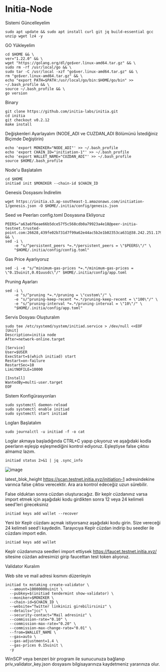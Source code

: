 # Initia-Node

Sistemi Güncelleyelim
```
sudo apt update && sudo apt install curl git jq build-essential gcc unzip wget lz4 -y
```

GO Yükleyelim

```
cd $HOME && \
ver="1.22.0" && \
wget "https://golang.org/dl/go$ver.linux-amd64.tar.gz" && \
sudo rm -rf /usr/local/go && \
sudo tar -C /usr/local -xzf "go$ver.linux-amd64.tar.gz" && \
rm "go$ver.linux-amd64.tar.gz" && \
echo "export PATH=$PATH:/usr/local/go/bin:$HOME/go/bin" >> ~/.bash_profile && \
source ~/.bash_profile && \
go version
```

Binary

```
git clone https://github.com/initia-labs/initia.git
cd initia
git checkout v0.2.12
make install
```

Değişkenleri Ayarlayalım (NODE_ADI ve CUZDAN_ADI Bölümünü İstediğiniz Biçimde Değiştirin)

```
echo 'export MONIKER="NODE_ADI"' >> ~/.bash_profile
echo 'export CHAIN_ID="initiation-1"' >> ~/.bash_profile
echo 'export WALLET_NAME="CUZDAN_ADI"' >> ~/.bash_profile
source $HOME/.bash_profile
```

Node'u Başlatalım

```
cd $HOME
initiad init $MONIKER --chain-id $CHAIN_ID
```

Genesis Dosyasını İndirelim

```
wget https://initia.s3.ap-southeast-1.amazonaws.com/initiation-1/genesis.json -O $HOME/.initia/config/genesis.json
```

Seed ve Peerları config.toml Dosyasına Ekliyoruz

```
PEERS="a63a6f6eae66b5dce57f5c568cdb0a79923a4e18@peer-initia-testnet.trusted-point.com:26628,439fe02b731d7f99a62e44ac5b2e1b02353ca631@38.242.251.179:39656,4db605b6f399a173cfc30e843a7d6a10cd3222a3@158.220.86.6:17956,fd14410d3d6ba362a20d47c02e077da86017cadf@65.21.244.157:17956,a8638b4701f2d11e9269dfd4c2ed0509bd7b12d9@194.163.191.117:39656,0ce5a28686d961d0f1315069c03adb74c6fccc80@37.60.244.91:24556,de31968f3b35942b5a1123998ff0c4ebd3c3aae5@88.99.193.146:26656,f396faca04598721481e714dcb0e3c8ed05a406c@49.12.209.114:15656,fd06e3e5f03b31757ee2ce78d0bf85bb1c71a2d9@65.109.166.136:26656,0d5b90a3b620a7e602f099eb4da99fc03995874e@165.22.245.86:17956,028999a1696b45863ff84df12ebf2aebc5d40c2d@37.27.48.77:26656,7033bed7fa79360e24d5d0cf2f5fee8a683766a9@154.26.129.223:17956,1376a7400ee5400e226ebab384ad89de408163dc@62.171.179.87:13656,23251217584bc066c8027cc735ca1b2893896178@185.197.251.195:17956,277ae7258c9ac789262ef125cfdbf1c02958510a@37.27.71.199:22656,32fece76b6d278672fb73059764f5d6f77086f3a@148.251.3.125:19656,c612c1c6ad4a59fb62a31428782921591e8bb684@42.117.19.109:10656,fa69efe26762f987a1e1eaf4ea053b35380838dc@80.65.211.232:17956,0d6437ca9242b5878f6c784b88e918ba12f12c08@89.58.63.240:53456,f24e92c2b15ea8f212ec63ebae5451d8fcc7da8b@81.0.248.152:39656,ba053d26fe5c30842ddcc2c34c9893d78204ced0@157.90.154.36:17956,32f59b799e6e840fb47b363ba59e45c3519b3a5f@136.243.104.103:24556,5c2a752c9b1952dbed075c56c600c3a79b58c395@195.3.221.9:26686,862d16bec51e4e2751b00605416df94b7440b7f3@49.13.147.156:39656,1813a8de79d48674f184553800122f7bf794cd57@213.199.52.16:26656,a633694e4f10060023b3c8319ae130fa927f706b@207.180.251.85:17956,22c876f711032026c54d2ccfe81cb2cfe1ec9ac1@37.60.243.170:26656,15a9693fbcdd9d8aea48030be3b520b1d69e8d66@193.34.213.228:14656,98f0f8e9209aa0a8abad39b94b0d2663a3be24ec@95.216.70.202:26656,c2a36ef8b4aaef3acc7d7cbfd77d10cf4cedaa3d@77.237.235.205:53456,8999ddce339185140913a64c623d0cb2a0e104f5@185.202.223.117:17956,04538a79c786a781345533aecff034379023e661@65.108.126.173:53456,670d532665a0f93ccbba6d132109c207301d6353@194.163.170.113:17956,4d98be9bf94c8ec06f7bbd96a9b4de507d2035b8@37.60.252.43:39656,7d097908682ef4f4e168f2136da2612ec43da27c@85.215.181.21:26656,7f194243f4d9ffbe15412fc5a11eec5c914c9300@167.86.114.207:17956,a3f2bd6fcf79eec06a5f384b3edaf1fe6e4ac9ce@82.208.22.54:17956,6dbb770a4b19f685c1cfe3a16738022eb9ca12e2@101.44.82.135:53456,ef4a25ea7000773cb6094dd5d905686ab7426541@158.220.122.90:14656,2bc4ca9a821b56e5786378a4167c57ef6e0d174f@167.235.200.43:17956,e3ee807b6f4e5a5f76e3e3b73da23a07488f01fb@5.75.170.27:17956,9228bbd89be619dd943e44633585c1657051a7d0@173.212.193.103:17956,cbba1ec1e228e01b31d22864c36fb7039088a5aa@194.163.152.41:53456,ae241bcfd5fffef3173c5bd4c72b0b384db5db88@49.13.213.52:26656" && \
sed -i \
    -e "s/^persistent_peers *=.*/persistent_peers = \"$PEERS\"/" \
    "$HOME/.initia/config/config.toml"
```

Gas Price Ayarlıyoruz

```
sed -i -e "s/^minimum-gas-prices *=.*/minimum-gas-prices = \"0.15uinit,0.01uusdc\"/" $HOME/.initia/config/app.toml
```

Pruning Ayarları

```
sed -i \
    -e "s/^pruning *=.*/pruning = \"custom\"/" \
    -e "s/^pruning-keep-recent *=.*/pruning-keep-recent = \"100\"/" \
    -e "s/^pruning-interval *=.*/pruning-interval = \"10\"/" \
    "$HOME/.initia/config/app.toml"
```

Servis Dosyası Oluşturalım

```
sudo tee /etc/systemd/system/initiad.service > /dev/null <<EOF
[Unit]
Description=initia node
After=network-online.target

[Service]
User=$USER
ExecStart=$(which initiad) start
Restart=on-failure
RestartSec=10
LimitNOFILE=10000

[Install]
WantedBy=multi-user.target
EOF
```

Sistem Konfigürasyonları

```
sudo systemctl daemon-reload
sudo systemctl enable initiad 
sudo systemctl start initiad
```

Logları Başlatalım

```
sudo journalctl -u initiad -f -o cat
```

Loglar akmaya başladığında CTRL+C yapıp çıkıyoruz ve aşağıdaki kodla peerların eşleşip eşleşmediğini kontrol ediyoruz. Eşleştiyse false çıktısı almamız lazım.

```
initiad status 2>&1 | jq .sync_info
```

![image](https://github.com/mcyucel/Initia-Node/assets/106594298/dd263833-a924-4a67-8cd5-20ac6f78253d)


latest_blok_height https://scan.testnet.initia.xyz/initiation-1 adresindekine varınca false çıktısı verecektir. Ara ara kontrol edeceğiz uzun sürebilir.

False olduktan sonra cüzdan oluşturacağız. Bir keplr cüzdanınız varsa import etmek için aşağıdaki kodu girdikten sonra 12 veya 24 kelimeli seed'leri gireceksiniz

```
initiad keys add wallet --recover
```

Yeni bir Keplr cüzdanı açmak istiyorsanız aşağıdaki kodu girin. Size vereceği 24 kelimeli seed'i kaydedin. Tarayıcıya Keplr cüzdan indirip bu seedler ile cüzdanı import edin.

```
initiad keys add wallet
```

Keplr cüzdanımıza seedleri import ettiysek https://faucet.testnet.initia.xyz/ sitesine cüzdan adresimizi girip faucettan test token alıyoruz.

Validator Kuralım

Web site ve mail adresi kısmını düzenleyin

```
initiad tx mstaking create-validator \
  --amount=10000000uinit \
  --pubkey=$(initiad tendermint show-validator) \
  --moniker=$MONIKER \
  --chain-id=$CHAIN_ID \
  --website="Twitter linkinizi girebilirsiniz" \
  --details="jcc" \
  --security-contact="Mail adresiniz" \
  --commission-rate="0.10" \
  --commission-max-rate="0.20" \
  --commission-max-change-rate="0.01" \
  --from=$WALLET_NAME \
  --gas=auto \
  --gas-adjustment=1.4 \
  --gas-prices 0.15uinit \
  -y
```

WinSCP veya benzeri bir program ile sunucunuza bağlanıp priv_validator_key.json dosyasını bilgisayarınıza kaydetmeniz yararınıza olur.
